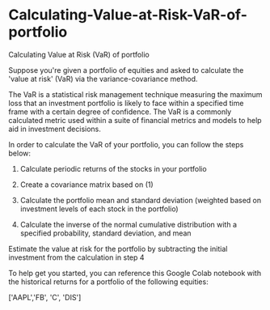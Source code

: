 # Calculating-Value-at-Risk-VaR-of-portfolio
Calculating Value at Risk (VaR) of portfolio

Suppose you're given a portfolio of equities and asked to calculate the 'value at risk' (VaR) via the variance-covariance method.


    
The VaR is a statistical risk management technique measuring the maximum loss that an investment portfolio is likely to face within a specified time frame with a certain degree of confidence. The VaR is a commonly calculated metric used within a suite of financial metrics and models to help aid in investment decisions.


    
In order to calculate the VaR of your portfolio, you can follow the steps below:

      
1. Calculate periodic returns of the stocks in your portfolio
      
2. Create a covariance matrix based on (1)
   
3. Calculate the portfolio mean and standard deviation (weighted based on investment levels of each stock in the portfolio)
   
4. Calculate the inverse of the normal cumulative distribution with a specified probability, standard deviation, and mean

       
Estimate the value at risk for the portfolio by subtracting the initial investment from the calculation in step 4

      

      
To help get you started, you can reference this Google Colab notebook with the historical returns for a portfolio of the following equities:
      

['AAPL','FB', 'C', 'DIS']

      
